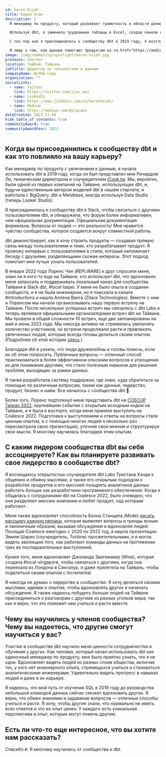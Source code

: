 ```yaml
---
id: karen-hsieh
title: Карен Хсие
description: |
  Я менеджер по продукту, который развивает грамотность в области данных на уровне компании и помогает команде продукта создавать ценности для людей и развивать компанию.

  Используя dbt, я заменила трудоемкие таблицы в Excel, создав панели ключевых бизнес-метрик, которые улучшили грамотность в области данных и позволили вести обсуждения о продукте и бизнесе.

  С тех пор как я присоединилась к сообществу dbt в 2019 году, я возглавила создание канала dbt в Slack #local-taiwan, организовала 10 <a href="https://www.meetup.com/taipei-dbt-meetup/" title="Taipei dbt Meetups" target="_blank" rel=“noreferrer”>встреч dbt в Тайбэе</a> и <a title="spoken at Coalesce 2022" href="https://youtu.be/VMlrT4wXTgg" target="_blank" rel=“noreferrer”>выступила на Coalesce 2022</a>.

  Я пишу о том, как данные помогают продуктам на <a href="https://medium.com/@ijacwei" title="Medium" target="_blank" rel=“noreferrer”>Medium</a>. Я сосредотачиваюсь на понимании того, как пользователи используют и воспринимают продукт на основе фактов.
image: /img/community/spotlight/karen-hsieh.jpg
pronouns: she/her
location: Тайбэй, Тайвань
jobTitle: Директор по технологиям и данным
companyName: ALPHA Camp
organization: ""
socialLinks:
  - name: Twitter
    link: https://twitter.com/ijac_wei
  - name: LinkedIn
    link: https://www.linkedin.com/in/karenhsieh/
  - name: Medium
    link: https://medium.com/@ijacwei
dateCreated: 2023-11-04
hide_table_of_contents: true
communityAward: true
communityAwardYear: 2023
---
```


## Когда вы присоединились к сообществу dbt и как это повлияло на вашу карьеру?

Как менеджер по продукту с увлечением к данным, я начала использовать dbt в 2019 году, когда он был представлен мне Ричардом Ли, техническим директором и соучредителем [iCook.tw](http://icook.tw/). Мы, вероятно, были одной из первых компаний на Тайване, использующих dbt, и, будучи единственным автором моделей dbt в нашем стартапе, я работала с BigQuery, dbt и Metabase, иногда используя Data Studio (теперь Looker Studio).

Я присоединилась к сообществу dbt в Slack, чтобы связаться с другими пользователями dbt, и обнаружила, что форум более информативен, чем официальная документация. Официальная документация формальна. Вопросы от людей — это реальность! Мне нравится чувство сообщества, которое создается вокруг совместной работы.

dbt демонстрирует, как я хочу строить продукты — создавая прямую связь между пользователями и теми, кто разрабатывает продукт. Я провожу интервью с пользователями в стиле, который напоминает беседу с друзьями, разделяющими схожие интересы. Этот подход помогает мне лучше узнать пользователей.

В январе 2022 года Лоренс Чен (REPLWARE) и друг спросили меня, знаю ли я кого-то еще на Тайване, кто использует dbt, что вдохновило меня запросить и поддерживать локальный канал для сообщества Тайваня в Slack dbt, #local-taipei. У меня не было опыта в создании сообществ, и я не была инженером, но я поискала в канале #introductions и нашла Аллена Ванга (Zitara Technologies). Вместе с ним и Лоренсом мы начали организовывать нашу первую встречу на Тайване. После нескольких успешных встреч мы связались с dbt Labs и теперь являемся официальными организаторами встреч dbt на Тайване. Мы провели в общей сложности 10 встреч, еще две запланированы на май и июнь 2023 года. Мы никогда активно не стремились увеличить количество участников, но встречи продолжали расти и привлекать увлеченных людей, которые всегда готовы делиться своим опытом. (Подробнее об этой истории [здесь](https://medium.com/dbt-local-taiwan/how-does-dbt-local-taipei-get-started-ff58489c80fa).)

Благодаря dbt я узнала, что люди дружелюбны и готовы помочь, если их об этом попросить. Публичные вопросы — отличный способ практиковаться в более эффективном описании вопросов и упрощении их для понимания другими, что стало полезным навыком для решения проблем, выходящих за рамки данных.

Я также разработала систему поддержки, где знаю, куда обратиться за помощью по различным вопросам, таким как данные, лидерство, продукт, бизнес и найм. Все началось с сообщества dbt 💜.

Более того, Лоренс подтолкнул меня представить dbt на [COSCUP Taiwan 2022](https://coscup.org/2022/zh-TW/session/SRKVLQ), крупнейшем событии с открытым исходным кодом на Тайване, и я была в восторге, когда меня приняли выступить на Coalesce 2022. Подготовка к выступлениям и ответы на вопросы стали ценным опытом, и с помощью многих людей я несколько раз пересмотрела свою презентацию, уточняя свои мнения и структурируя свои мысли. Я многому научилась благодаря этим опытам.

## С каким лидером сообщества dbt вы себя ассоциируете? Как вы планируете развивать свое лидерство в сообществе dbt?

Я восхищаюсь открытостью соучредителя dbt Labs Тристана Хэнди к общению и обмену мыслями, а также его открытым подходом к разработке продуктов и его миссией поощрять аналитиков данных работать больше как разработчики программного обеспечения. Когда я общалась с сотрудниками dbt на Coalesce 2022, было очевидно, что они разделяют миссию компании и любят продукт, над которым работают.

Меня также вдохновляет способность Бенна Станцила (Mode) [писать рассылку каждую пятницу](https://benn.substack.com/), которая выявляет вопросы и тренды ясным и лаконичным образом, вызывая обсуждения и вдохновляя людей. Посещая Coalesce ежегодно с 2020 по 2022 год, я нашла презентации Эмили Шарио (соучредитель, Turbine) просветительными, и я могла видеть эволюцию того, как работают команды данных на протяжении трех ее последовательных выступлений.

Кроме того, меня вдохновляет Джоланда Звагемакер (Wise), которая создала #local-singapore, чтобы связаться с другими, когда она переехала из Лондона в Сингапур, и даже прилетела на Тайвань, чтобы поделиться своим опытом с Incremental.

Я никогда не думаю о лидерстве в сообществе. Я хочу делиться своими мыслями, идеями и опытом, чтобы вдохновлять других и начинать обсуждения. Я также надеюсь побудить больше людей на Тайване присоединиться к разговорам с другими из разных уголков мира, так как я верю, что это поможет нам учиться и расти вместе.

## Чему вы научились у членов сообщества? Чему вы надеетесь, что другие смогут научиться у вас?

Участие в сообществе dbt научило меня ценности сотрудничества и обучения у других. Как человек, который начал использовать dbt как одиночный менеджер по продукту, мне было приятно узнать, что я не одна. Вдохновляет видеть людей из разных слоев общества, включая тех, у кого нет инженерного опыта, стремящихся учиться и становиться аналитическими инженерами. Удивительно видеть прогресс в навыках людей и даже в их карьере.

Я надеюсь, что мой путь от изучения SQL в 2019 году до руководства небольшой командой данных сейчас сможет вдохновить других. Я верю, что обмен знаниями и задавание вопросов — отличные способы учиться и расти. Я хочу, чтобы другие знали, что нормально не иметь всех ответов и что их опыт ценен. У каждого есть уникальная перспектива и опыт, которые могут помочь другим.

## Есть ли что-то еще интересное, что вы хотите нам рассказать?

Спасибо 💕. Я многому научилась от сообщества и dbt.